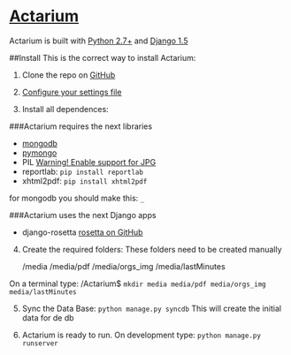 # [Actarium](http://actarium.com)

Actarium is built with [Python 2.7+](http://www.python.org/download/) and [Django 1.5](https://docs.djangoproject.com/en/dev/releases/1.5/)

##Install
This is the correct way to install Actarium:

1) Clone the repo on [GitHub](https://github.com/MaoAiz/Actarium)

2) [Configure your settings file](https://github.com/MaoAiz/Actarium/blob/dev/docs/add_to_settings.py)

3) Install all dependences:

###Actarium requires the next libraries

* [mongodb](http://docs.mongodb.org/manual/tutorial/install-mongodb-on-ubuntu/)
* [pymongo](http://api.mongodb.org/python/current/installation.html)
* PIL [Warning! Enable support for JPG](https://jamiecurle.co.uk/blog/webfaction-installing-pil/)
* reportlab: `pip install reportlab`
* xhtml2pdf: `pip install xhtml2pdf`

for mongodb you should make this: `_`

###Actarium uses the next Django apps

* django-rosetta [rosetta on GitHub](https://github.com/mbi/django-rosetta)

4) Create the required folders:
These folders need to be created manually
	
	/media
	/media/pdf
	/media/orgs_img
	/media/lastMinutes

On a terminal type: /Actarium$ `mkdir media media/pdf media/orgs_img media/lastMinutes`

5) Sync the Data Base: `python manage.py syncdb`
This will create the initial data for de db

6) Actarium is ready to run.
On development type: `python manage.py runserver`